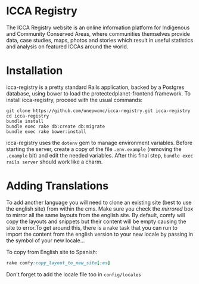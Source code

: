 ICCA Registry
===========================

The ICCA Registry website is an online information platform for Indigenous and
Community Conserved Areas, where communities themselves provide data, case
studies, maps, photos and stories which result in useful statistics and
analysis on featured ICCAs around the world.

# Installation

icca-registry is a pretty standard Rails application, backed by a Postgres
database, using bower to load the protectedplanet-frontend framework.
To install icca-registry, proceed with the usual commands:
```
git clone https://github.com/unepwcmc/icca-registry.git icca-registry
cd icca-registry
bundle install
bundle exec rake db:create db:migrate
bundle exec rake bower:install
```

icca-registry uses the `dotenv` gem to manage environment variables. Before
starting the server, create a copy of the file `.env.example` (removing the
`.example` bit) and edit the needed variables. After this final step, `bundle
exec rails server` should work like a charm.

# Adding Translations

To add another language you will need to clone an existing site (best to use the english site) from within the cms. Make sure you check the *mirrored* box to mirror all the same layouts from the english site. By default, comfy will copy the layouts and snippets but their content will be empty causing the site to error.To get around this, there is a rake task that you can run to import the content from the english version to your new locale by passing in the symbol of your new locale...

To copy from English site to Spanish:

```ruby
rake comfy:copy_layout_to_new_site[:es]
```

Don't forget to add the locale file too in `config/locales`



